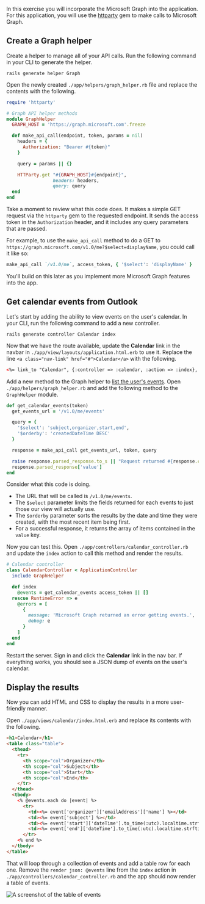 <!-- markdownlint-disable MD002 MD041 -->

In this exercise you will incorporate the Microsoft Graph into the application. For this application, you will use the [httparty](https://github.com/jnunemaker/httparty) gem to make calls to Microsoft Graph.

## Create a Graph helper

Create a helper to manage all of your API calls. Run the following command in your CLI to generate the helper.

```Shell
rails generate helper Graph
```

Open the newly created `./app/helpers/graph_helper.rb` file and replace the contents with the following.

```ruby
require 'httparty'

# Graph API helper methods
module GraphHelper
  GRAPH_HOST = 'https://graph.microsoft.com'.freeze

  def make_api_call(endpoint, token, params = nil)
    headers = {
      Authorization: "Bearer #{token}"
    }

    query = params || {}

    HTTParty.get "#{GRAPH_HOST}#{endpoint}",
                 headers: headers,
                 query: query
  end
end
```

Take a moment to review what this code does. It makes a simple GET request via the `httparty` gem to the requested endpoint. It sends the access token in the `Authorization` header, and it includes any query parameters that are passed.

For example, to use the `make_api_call` method to do a GET to `https://graph.microsoft.com/v1.0/me?$select=displayName`, you could call it like so:

```ruby
make_api_call `/v1.0/me`, access_token, { '$select': 'displayName' }
```

You'll build on this later as you implement more Microsoft Graph features into the app.

## Get calendar events from Outlook

Let's start by adding the ability to view events on the user's calendar. In your CLI, run the following command to add a new controller.

```Shell
rails generate controller Calendar index
```

Now that we have the route available, update the **Calendar** link in the navbar in `./app/view/layouts/application.html.erb` to use it. Replace the line `<a class="nav-link" href="#">Calendar</a>` with the following.

```html
<%= link_to "Calendar", {:controller => :calendar, :action => :index}, class: "nav-link#{' active' if controller.controller_name == 'calendar'}" %>
```

Add a new method to the Graph helper to [list the user's events](https://developer.microsoft.com/en-us/graph/docs/api-reference/v1.0/api/user_list_events). Open `./app/helpers/graph_helper.rb` and add the following method to the `GraphHelper` module.

```ruby
def get_calendar_events(token)
  get_events_url = '/v1.0/me/events'

  query = {
    '$select': 'subject,organizer,start,end',
    '$orderby': 'createdDateTime DESC'
  }

  response = make_api_call get_events_url, token, query

  raise response.parsed_response.to_s || "Request returned #{response.code}" unless response.code == 200
  response.parsed_response['value']
end
```

Consider what this code is doing.

- The URL that will be called is `/v1.0/me/events`.
- The `$select` parameter limits the fields returned for each events to just those our view will actually use.
- The `$orderby` parameter sorts the results by the date and time they were created, with the most recent item being first.
- For a successful response, it returns the array of items contained in the `value` key.

Now you can test this. Open `./app/controllers/calendar_controller.rb` and update the `index` action to call this method and render the results.

```ruby
# Calendar controller
class CalendarController < ApplicationController
  include GraphHelper

  def index
    @events = get_calendar_events access_token || []
  rescue RuntimeError => e
    @errors = [
      {
        message: 'Microsoft Graph returned an error getting events.',
        debug: e
      }
    ]
  end
end
```

Restart the server. Sign in and click the **Calendar** link in the nav bar. If everything works, you should see a JSON dump of events on the user's calendar.

## Display the results

Now you can add HTML and CSS to display the results in a more user-friendly manner.

Open `./app/views/calendar/index.html.erb` and replace its contents with the following.

```html
<h1>Calendar</h1>
<table class="table">
  <thead>
    <tr>
      <th scope="col">Organizer</th>
      <th scope="col">Subject</th>
      <th scope="col">Start</th>
      <th scope="col">End</th>
    </tr>
  </thead>
  <tbody>
    <% @events.each do |event| %>
      <tr>
        <td><%= event['organizer']['emailAddress']['name'] %></td>
        <td><%= event['subject'] %></td>
        <td><%= event['start']['dateTime'].to_time(:utc).localtime.strftime('%-m/%-d/%y %l:%M %p') %></td>
        <td><%= event['end']['dateTime'].to_time(:utc).localtime.strftime('%-m/%-d/%y %l:%M %p') %></td>
      </tr>
    <% end %>
  </tbody>
</table>
```

That will loop through a collection of events and add a table row for each one. Remove the `render json: @events` line from the `index` action in `./app/controllers/calendar_controller.rb` and the app should now render a table of events.

![A screenshot of the table of events](./images/add-msgraph-01.png)
